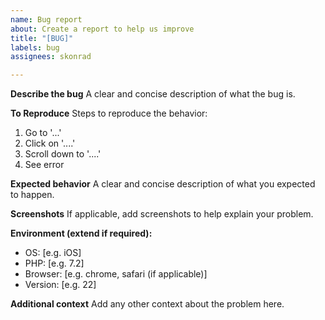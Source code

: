```yaml
---
name: Bug report
about: Create a report to help us improve
title: "[BUG]"
labels: bug
assignees: skonrad

---
```


**Describe the bug**
A clear and concise description of what the bug is.

**To Reproduce**
Steps to reproduce the behavior:
1. Go to '...'
2. Click on '....'
3. Scroll down to '....'
4. See error

**Expected behavior**
A clear and concise description of what you expected to happen.

**Screenshots**
If applicable, add screenshots to help explain your problem.

**Environment (extend if required):**
 - OS: [e.g. iOS]
 - PHP: [e.g. 7.2]
 - Browser: [e.g. chrome, safari (if applicable)]
 - Version: [e.g. 22]

**Additional context**
Add any other context about the problem here.
